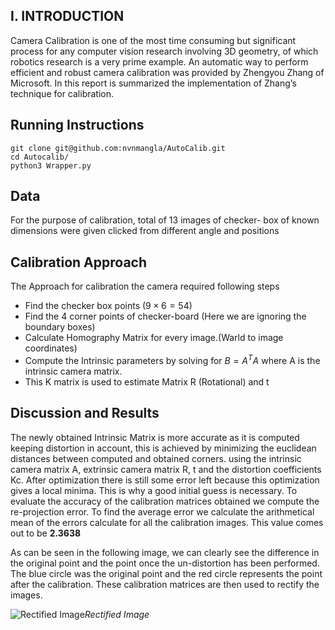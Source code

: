 
## I. INTRODUCTION

Camera Calibration is one of the most time consuming but
significant process for any computer vision research involving
3D geometry, of which robotics research is a very prime example. An automatic way to perform efficient and robust camera
calibration was provided by Zhengyou Zhang of Microsoft.
In this report is summarized the implementation of Zhang’s
technique for calibration.

## Running Instructions

```
git clone git@github.com:nvnmangla/AutoCalib.git
cd Autocalib/
python3 Wrapper.py 

```

## Data
For the purpose of calibration, total of 13 images of checker-
box of known dimensions were given clicked from different
angle and positions

## Calibration Approach
The Approach for calibration the camera required following
steps
- Find the checker box points $(9 \times 6 = 54)$
- Find the 4 corner points of checker-board (Here we are
ignoring the boundary boxes)
- Calculate Homography Matrix for every image.(Warld to
image coordinates)
- Compute the Intrinsic parameters by solving for $B = A^TA$ where A is the intrinsic camera matrix. 
- This K matrix is used to estimate Matrix R (Rotational)
and t

## Discussion and Results 
The newly obtained Intrinsic Matrix is more accurate as it
is computed keeping distortion in account, this is achieved
by minimizing the euclidean distances between computed
and obtained corners. using the intrinsic camera matrix A,
extrinsic camera matrix R, t and the distortion coefficients Kc.
After optimization there is still some error left because this
optimization gives a local minima. This is why a good initial
guess is necessary. To evaluate the accuracy of the calibration
matrices obtained we compute the re-projection error. To find
the average error we calculate the arithmetical mean of the
errors calculate for all the calibration images. This value comes
out to be **2.3638** 

As can be seen in the following image, we can clearly see
the difference in the original point and the point once the
un-distortion has been performed. The blue circle was the
original point and the red circle represents the point after the
calibration. These calibration matrices are then used to rectify
the images.

![Rectified Image](https://github.com/nvnmangla/AutoCalib/blob/07fbf20fe9165a9074312c22c34ee708917b2e92/processed_imgs/1.png)*Rectified Image*
